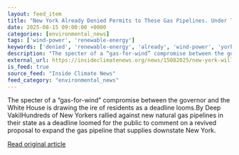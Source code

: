 ```yaml
---
layout: feed_item
title: "New York Already Denied Permits to These Gas Pipelines. Under Trump, They Could Get Greenlit"
date: 2025-08-15 09:00:00 +0000
categories: [environmental_news]
tags: ['wind-power', 'renewable-energy']
keywords: ['denied', 'renewable-energy', 'already', 'wind-power', 'york']
description: "The specter of a “gas-for-wind” compromise between the governor and the White House is drawing the ire of residents as a deadline looms"
external_url: https://insideclimatenews.org/news/15082025/new-york-williams-gas-pipeline-permits/
is_feed: true
source_feed: "Inside Climate News"
feed_category: "environmental_news"
---
```


The specter of a “gas-for-wind” compromise between the governor and the White House is drawing the ire of residents as a deadline looms.By Deep VakilHundreds of New Yorkers rallied against new natural gas pipelines in their state as a deadline loomed for the public to comment on a revived proposal to expand the gas pipeline that supplies downstate New York.&nbsp;

[Read original article](https://insideclimatenews.org/news/15082025/new-york-williams-gas-pipeline-permits/)
